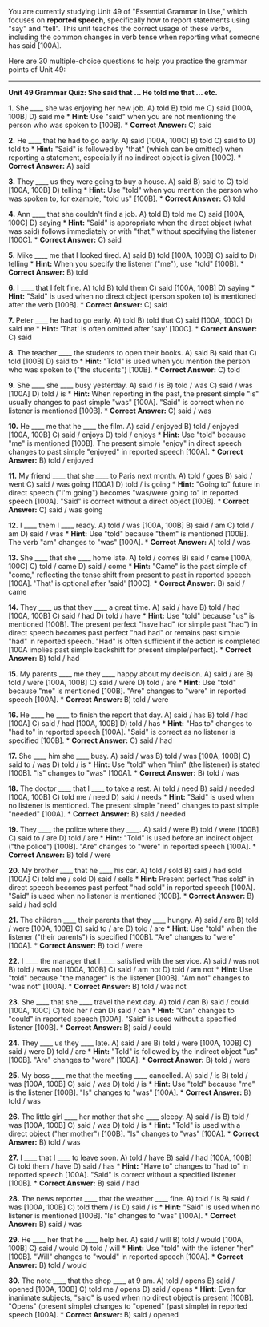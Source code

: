 You are currently studying Unit 49 of "Essential Grammar in Use," which focuses on **reported speech**, specifically how to report statements using "say" and "tell". This unit teaches the correct usage of these verbs, including the common changes in verb tense when reporting what someone has said [100A].

Here are 30 multiple-choice questions to help you practice the grammar points of Unit 49:

---

**Unit 49 Grammar Quiz: She said that ... He told me that ... etc.**

**1.** She ____ she was enjoying her new job.
    A) told
    B) told me
    C) said [100A, 100B]
    D) said me
    *   **Hint:** Use "said" when you are not mentioning the person who was spoken to [100B].
    *   **Correct Answer:** C) said

**2.** He ____ that he had to go early.
    A) said [100A, 100C]
    B) told
    C) said to
    D) told to
    *   **Hint:** "Said" is followed by "that" (which can be omitted) when reporting a statement, especially if no indirect object is given [100C].
    *   **Correct Answer:** A) said

**3.** They ____ us they were going to buy a house.
    A) said
    B) said to
    C) told [100A, 100B]
    D) telling
    *   **Hint:** Use "told" when you mention the person who was spoken to, for example, "told us" [100B].
    *   **Correct Answer:** C) told

**4.** Ann ____ that she couldn't find a job.
    A) told
    B) told me
    C) said [100A, 100C]
    D) saying
    *   **Hint:** "Said" is appropriate when the direct object (what was said) follows immediately or with "that," without specifying the listener [100C].
    *   **Correct Answer:** C) said

**5.** Mike ____ me that I looked tired.
    A) said
    B) told [100A, 100B]
    C) said to
    D) telling
    *   **Hint:** When you specify the listener ("me"), use "told" [100B].
    *   **Correct Answer:** B) told

**6.** I ____ that I felt fine.
    A) told
    B) told them
    C) said [100A, 100B]
    D) saying
    *   **Hint:** "Said" is used when no direct object (person spoken to) is mentioned after the verb [100B].
    *   **Correct Answer:** C) said

**7.** Peter ____ he had to go early.
    A) told
    B) told that
    C) said [100A, 100C]
    D) said me
    *   **Hint:** 'That' is often omitted after 'say' [100C].
    *   **Correct Answer:** C) said

**8.** The teacher ____ the students to open their books.
    A) said
    B) said that
    C) told [100B]
    D) said to
    *   **Hint:** "Told" is used when you mention the person who was spoken to ("the students") [100B].
    *   **Correct Answer:** C) told

**9.** She ____ she ____ busy yesterday.
    A) said / is
    B) told / was
    C) said / was [100A]
    D) told / is
    *   **Hint:** When reporting in the past, the present simple "is" usually changes to past simple "was" [100A]. "Said" is correct when no listener is mentioned [100B].
    *   **Correct Answer:** C) said / was

**10.** He ____ me that he ____ the film.
    A) said / enjoyed
    B) told / enjoyed [100A, 100B]
    C) said / enjoys
    D) told / enjoys
    *   **Hint:** Use "told" because "me" is mentioned [100B]. The present simple "enjoy" in direct speech changes to past simple "enjoyed" in reported speech [100A].
    *   **Correct Answer:** B) told / enjoyed

**11.** My friend ____ that she ____ to Paris next month.
    A) told / goes
    B) said / went
    C) said / was going [100A]
    D) told / is going
    *   **Hint:** "Going to" future in direct speech ("I'm going") becomes "was/were going to" in reported speech [100A]. "Said" is correct without a direct object [100B].
    *   **Correct Answer:** C) said / was going

**12.** I ____ them I ____ ready.
    A) told / was [100A, 100B]
    B) said / am
    C) told / am
    D) said / was
    *   **Hint:** Use "told" because "them" is mentioned [100B]. The verb "am" changes to "was" [100A].
    *   **Correct Answer:** A) told / was

**13.** She ____ that she ____ home late.
    A) told / comes
    B) said / came [100A, 100C]
    C) told / came
    D) said / come
    *   **Hint:** "Came" is the past simple of "come," reflecting the tense shift from present to past in reported speech [100A]. 'That' is optional after 'said' [100C].
    *   **Correct Answer:** B) said / came

**14.** They ____ us that they ____ a great time.
    A) said / have
    B) told / had [100A, 100B]
    C) said / had
    D) told / have
    *   **Hint:** Use "told" because "us" is mentioned [100B]. The present perfect "have had" (or simple past "had") in direct speech becomes past perfect "had had" or remains past simple "had" in reported speech. "Had" is often sufficient if the action is completed [100A implies past simple backshift for present simple/perfect].
    *   **Correct Answer:** B) told / had

**15.** My parents ____ me they ____ happy about my decision.
    A) said / are
    B) told / were [100A, 100B]
    C) said / were
    D) told / are
    *   **Hint:** Use "told" because "me" is mentioned [100B]. "Are" changes to "were" in reported speech [100A].
    *   **Correct Answer:** B) told / were

**16.** He ____ he ____ to finish the report that day.
    A) said / has
    B) told / had [100A]
    C) said / had [100A, 100B]
    D) told / has
    *   **Hint:** "Has to" changes to "had to" in reported speech [100A]. "Said" is correct as no listener is specified [100B].
    *   **Correct Answer:** C) said / had

**17.** She ____ him she ____ busy.
    A) said / was
    B) told / was [100A, 100B]
    C) said to / was
    D) told / is
    *   **Hint:** Use "told" when "him" (the listener) is stated [100B]. "Is" changes to "was" [100A].
    *   **Correct Answer:** B) told / was

**18.** The doctor ____ that I ____ to take a rest.
    A) told / need
    B) said / needed [100A, 100B]
    C) told me / need
    D) said / needs
    *   **Hint:** "Said" is used when no listener is mentioned. The present simple "need" changes to past simple "needed" [100A].
    *   **Correct Answer:** B) said / needed

**19.** They ____ the police where they ____.
    A) said / were
    B) told / were [100B]
    C) said to / are
    D) told / are
    *   **Hint:** "Told" is used before an indirect object ("the police") [100B]. "Are" changes to "were" in reported speech [100A].
    *   **Correct Answer:** B) told / were

**20.** My brother ____ that he ____ his car.
    A) told / sold
    B) said / had sold [100A]
    C) told me / sold
    D) said / sells
    *   **Hint:** Present perfect "has sold" in direct speech becomes past perfect "had sold" in reported speech [100A]. "Said" is used when no listener is mentioned [100B].
    *   **Correct Answer:** B) said / had sold

**21.** The children ____ their parents that they ____ hungry.
    A) said / are
    B) told / were [100A, 100B]
    C) said to / are
    D) told / are
    *   **Hint:** Use "told" when the listener ("their parents") is specified [100B]. "Are" changes to "were" [100A].
    *   **Correct Answer:** B) told / were

**22.** I ____ the manager that I ____ satisfied with the service.
    A) said / was not
    B) told / was not [100A, 100B]
    C) said / am not
    D) told / am not
    *   **Hint:** Use "told" because "the manager" is the listener [100B]. "Am not" changes to "was not" [100A].
    *   **Correct Answer:** B) told / was not

**23.** She ____ that she ____ travel the next day.
    A) told / can
    B) said / could [100A, 100C]
    C) told her / can
    D) said / can
    *   **Hint:** "Can" changes to "could" in reported speech [100A]. "Said" is used without a specified listener [100B].
    *   **Correct Answer:** B) said / could

**24.** They ____ us they ____ late.
    A) said / are
    B) told / were [100A, 100B]
    C) said / were
    D) told / are
    *   **Hint:** "Told" is followed by the indirect object "us" [100B]. "Are" changes to "were" [100A].
    *   **Correct Answer:** B) told / were

**25.** My boss ____ me that the meeting ____ cancelled.
    A) said / is
    B) told / was [100A, 100B]
    C) said / was
    D) told / is
    *   **Hint:** Use "told" because "me" is the listener [100B]. "Is" changes to "was" [100A].
    *   **Correct Answer:** B) told / was

**26.** The little girl ____ her mother that she ____ sleepy.
    A) said / is
    B) told / was [100A, 100B]
    C) said / was
    D) told / is
    *   **Hint:** "Told" is used with a direct object ("her mother") [100B]. "Is" changes to "was" [100A].
    *   **Correct Answer:** B) told / was

**27.** I ____ that I ____ to leave soon.
    A) told / have
    B) said / had [100A, 100B]
    C) told them / have
    D) said / has
    *   **Hint:** "Have to" changes to "had to" in reported speech [100A]. "Said" is correct without a specified listener [100B].
    *   **Correct Answer:** B) said / had

**28.** The news reporter ____ that the weather ____ fine.
    A) told / is
    B) said / was [100A, 100B]
    C) told them / is
    D) said / is
    *   **Hint:** "Said" is used when no listener is mentioned [100B]. "Is" changes to "was" [100A].
    *   **Correct Answer:** B) said / was

**29.** He ____ her that he ____ help her.
    A) said / will
    B) told / would [100A, 100B]
    C) said / would
    D) told / will
    *   **Hint:** Use "told" with the listener "her" [100B]. "Will" changes to "would" in reported speech [100A].
    *   **Correct Answer:** B) told / would

**30.** The note ____ that the shop ____ at 9 am.
    A) told / opens
    B) said / opened [100A, 100B]
    C) told me / opens
    D) said / opens
    *   **Hint:** Even for inanimate subjects, "said" is used when no direct object is present [100B]. "Opens" (present simple) changes to "opened" (past simple) in reported speech [100A].
    *   **Correct Answer:** B) said / opened